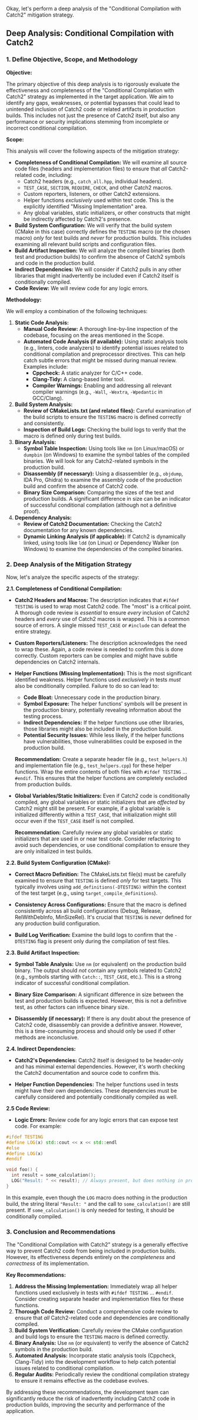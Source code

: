 Okay, let's perform a deep analysis of the "Conditional Compilation with Catch2" mitigation strategy.

## Deep Analysis: Conditional Compilation with Catch2

### 1. Define Objective, Scope, and Methodology

**Objective:**

The primary objective of this deep analysis is to rigorously evaluate the effectiveness and completeness of the "Conditional Compilation with Catch2" strategy as implemented in the target application.  We aim to identify any gaps, weaknesses, or potential bypasses that could lead to unintended inclusion of Catch2 code or related artifacts in production builds.  This includes not just the presence of Catch2 itself, but also any performance or security implications stemming from incomplete or incorrect conditional compilation.

**Scope:**

This analysis will cover the following aspects of the mitigation strategy:

*   **Completeness of Conditional Compilation:**  We will examine all source code files (headers and implementation files) to ensure that *all* Catch2-related code, including:
    *   Catch2 headers (e.g., `catch_all.hpp`, individual headers).
    *   `TEST_CASE`, `SECTION`, `REQUIRE`, `CHECK`, and other Catch2 macros.
    *   Custom reporters, listeners, or other Catch2 extensions.
    *   Helper functions *exclusively* used within test code.  This is the explicitly identified "Missing Implementation" area.
    *   Any global variables, static initializers, or other constructs that might be indirectly affected by Catch2's presence.
*   **Build System Configuration:** We will verify that the build system (CMake in this case) correctly defines the `TESTING` macro (or the chosen macro) *only* for test builds and *never* for production builds.  This includes examining all relevant build scripts and configuration files.
*   **Build Artifact Inspection:** We will analyze the compiled binaries (both test and production builds) to confirm the absence of Catch2 symbols and code in the production build.
*   **Indirect Dependencies:** We will consider if Catch2 pulls in any other libraries that might inadvertently be included even if Catch2 itself is conditionally compiled.
* **Code Review:** We will review code for any logic errors.

**Methodology:**

We will employ a combination of the following techniques:

1.  **Static Code Analysis:**
    *   **Manual Code Review:**  A thorough line-by-line inspection of the codebase, focusing on the areas mentioned in the Scope.
    *   **Automated Code Analysis (if available):**  Using static analysis tools (e.g., linters, code analyzers) to identify potential issues related to conditional compilation and preprocessor directives.  This can help catch subtle errors that might be missed during manual review.  Examples include:
        *   **Cppcheck:**  A static analyzer for C/C++ code.
        *   **Clang-Tidy:**  A clang-based linter tool.
        *   **Compiler Warnings:**  Enabling and addressing all relevant compiler warnings (e.g., `-Wall`, `-Wextra`, `-Wpedantic` in GCC/Clang).
2.  **Build System Analysis:**
    *   **Review of CMakeLists.txt (and related files):**  Careful examination of the build scripts to ensure the `TESTING` macro is defined correctly and consistently.
    *   **Inspection of Build Logs:**  Checking the build logs to verify that the macro is defined only during test builds.
3.  **Binary Analysis:**
    *   **Symbol Table Inspection:**  Using tools like `nm` (on Linux/macOS) or `dumpbin` (on Windows) to examine the symbol tables of the compiled binaries.  We will look for any Catch2-related symbols in the production build.
    *   **Disassembly (if necessary):**  Using a disassembler (e.g., `objdump`, IDA Pro, Ghidra) to examine the assembly code of the production build and confirm the absence of Catch2 code.
    *   **Binary Size Comparison:**  Comparing the sizes of the test and production builds.  A significant difference in size can be an indicator of successful conditional compilation (although not a definitive proof).
4.  **Dependency Analysis:**
    *   **Review of Catch2 Documentation:**  Checking the Catch2 documentation for any known dependencies.
    *   **Dynamic Linking Analysis (if applicable):**  If Catch2 is dynamically linked, using tools like `ldd` (on Linux) or Dependency Walker (on Windows) to examine the dependencies of the compiled binaries.

### 2. Deep Analysis of the Mitigation Strategy

Now, let's analyze the specific aspects of the strategy:

**2.1.  Completeness of Conditional Compilation:**

*   **Catch2 Headers and Macros:** The description indicates that `#ifdef TESTING` is used to wrap most Catch2 code.  The "most" is a critical point.  A thorough code review is *essential* to ensure *every* inclusion of Catch2 headers and *every* use of Catch2 macros is wrapped.  This is a common source of errors.  A single missed `TEST_CASE` or `#include` can defeat the entire strategy.

*   **Custom Reporters/Listeners:**  The description acknowledges the need to wrap these.  Again, a code review is needed to confirm this is done correctly.  Custom reporters can be complex and might have subtle dependencies on Catch2 internals.

*   **Helper Functions (Missing Implementation):** This is the most significant identified weakness.  Helper functions used *exclusively* in tests *must* also be conditionally compiled.  Failure to do so can lead to:
    *   **Code Bloat:**  Unnecessary code in the production binary.
    *   **Symbol Exposure:**  The helper functions' symbols will be present in the production binary, potentially revealing information about the testing process.
    *   **Indirect Dependencies:**  If the helper functions use other libraries, those libraries might also be included in the production build.
    *   **Potential Security Issues:**  While less likely, if the helper functions have vulnerabilities, those vulnerabilities could be exposed in the production build.

    **Recommendation:**  Create a separate header file (e.g., `test_helpers.h`) and implementation file (e.g., `test_helpers.cpp`) for these helper functions.  Wrap the entire contents of both files with `#ifdef TESTING` ... `#endif`.  This ensures that the helper functions are completely excluded from production builds.

*   **Global Variables/Static Initializers:**  Even if Catch2 code is conditionally compiled, any global variables or static initializers that are *affected* by Catch2 might still be present.  For example, if a global variable is initialized differently within a `TEST_CASE`, that initialization might still occur even if the `TEST_CASE` itself is not compiled.

    **Recommendation:**  Carefully review any global variables or static initializers that are used in or near test code.  Consider refactoring to avoid such dependencies, or use conditional compilation to ensure they are only initialized in test builds.

**2.2. Build System Configuration (CMake):**

*   **Correct Macro Definition:**  The CMakeLists.txt file(s) must be carefully examined to ensure that `TESTING` is defined *only* for test targets.  This typically involves using `add_definitions(-DTESTING)` within the context of the test target (e.g., using `target_compile_definitions`).

*   **Consistency Across Configurations:**  Ensure that the macro is defined consistently across all build configurations (Debug, Release, RelWithDebInfo, MinSizeRel).  It's crucial that `TESTING` is *never* defined for any production build configuration.

*   **Build Log Verification:**  Examine the build logs to confirm that the `-DTESTING` flag is present only during the compilation of test files.

**2.3. Build Artifact Inspection:**

*   **Symbol Table Analysis:**  Use `nm` (or equivalent) on the production build binary.  The output should *not* contain any symbols related to Catch2 (e.g., symbols starting with `Catch::`, `TEST_CASE`, etc.).  This is a strong indicator of successful conditional compilation.

*   **Binary Size Comparison:**  A significant difference in size between the test and production builds is expected.  However, this is not a definitive test, as other factors can influence binary size.

*   **Disassembly (if necessary):**  If there is any doubt about the presence of Catch2 code, disassembly can provide a definitive answer.  However, this is a time-consuming process and should only be used if other methods are inconclusive.

**2.4. Indirect Dependencies:**

*   **Catch2's Dependencies:**  Catch2 itself is designed to be header-only and has minimal external dependencies.  However, it's worth checking the Catch2 documentation and source code to confirm this.

*   **Helper Function Dependencies:**  The helper functions used in tests might have their own dependencies.  These dependencies must be carefully considered and potentially conditionally compiled as well.

**2.5 Code Review:**
*   **Logic Errors:** Review code for any logic errors that can expose test code. For example:
```c++
#ifdef TESTING
#define LOG(x) std::cout << x << std::endl
#else
#define LOG(x)
#endif

void foo() {
  int result = some_calculation();
  LOG("Result: " << result); // Always present, but does nothing in production
}
```
In this example, even though the `LOG` macro does nothing in the production build, the string literal `"Result: "` and the call to `some_calculation()` are still present. If `some_calculation()` is only needed for testing, it should be conditionally compiled.

### 3. Conclusion and Recommendations

The "Conditional Compilation with Catch2" strategy is a generally effective way to prevent Catch2 code from being included in production builds. However, its effectiveness depends entirely on the *completeness* and *correctness* of its implementation.

**Key Recommendations:**

1.  **Address the Missing Implementation:**  Immediately wrap all helper functions used exclusively in tests with `#ifdef TESTING` ... `#endif`.  Consider creating separate header and implementation files for these functions.
2.  **Thorough Code Review:**  Conduct a comprehensive code review to ensure that *all* Catch2-related code and dependencies are conditionally compiled.
3.  **Build System Verification:**  Carefully review the CMake configuration and build logs to ensure the `TESTING` macro is defined correctly.
4.  **Binary Analysis:**  Use `nm` (or equivalent) to verify the absence of Catch2 symbols in the production build.
5.  **Automated Analysis:**  Incorporate static analysis tools (Cppcheck, Clang-Tidy) into the development workflow to help catch potential issues related to conditional compilation.
6.  **Regular Audits:**  Periodically review the conditional compilation strategy to ensure it remains effective as the codebase evolves.

By addressing these recommendations, the development team can significantly reduce the risk of inadvertently including Catch2 code in production builds, improving the security and performance of the application.